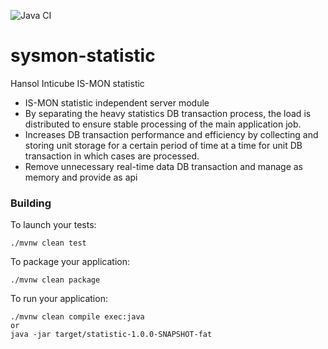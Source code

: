 ![Java CI](https://github.com/frjufvjn/sysmon-statistic/workflows/Java%20CI/badge.svg?branch=dev)
# sysmon-statistic

Hansol Inticube IS-MON statistic        
  - IS-MON statistic independent server module
  - By separating the heavy statistics DB transaction process, the load is distributed to ensure stable processing of the main application job.
  - Increases DB transaction performance and efficiency by collecting and storing unit storage for a certain period of time at a time for unit DB transaction in which cases are processed.
  - Remove unnecessary real-time data DB transaction and manage as memory and provide as api

### Building

To launch your tests:
```
./mvnw clean test
```

To package your application:
```
./mvnw clean package
```

To run your application:
```
./mvnw clean compile exec:java
or 
java -jar target/statistic-1.0.0-SNAPSHOT-fat
```
